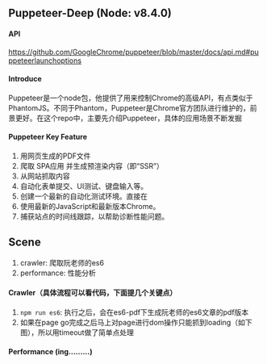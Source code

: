 ## Puppeteer-Deep (Node: v8.4.0)

#### API
https://github.com/GoogleChrome/puppeteer/blob/master/docs/api.md#puppeteerlaunchoptions

#### Introduce
Puppeteer是一个node包，他提供了用来控制Chrome的高级API，有点类似于PhantomJS。不同于Phantom，Puppeteer是Chrome官方团队进行维护的，前景更好。在这个repo中，主要先介绍Puppeteer，具体的应用场景不断发掘

#### Puppeteer Key Feature
1. 用网页生成的PDF文件
2. 爬取 SPA应用 并生成预渲染内容（即“SSR”）
3. 从网站抓取内容
4. 自动化表单提交、UI测试、键盘输入等。
5. 创建一个最新的自动化测试环境。直接在
6. 使用最新的JavaScript和最新版本Chrome。
7. 捕获站点的时间线跟踪，以帮助诊断性能问题。

## Scene
1. crawler: 爬取阮老师的es6
2. performance: 性能分析

#### Crawler（具体流程可以看代码，下面提几个关键点）
1. `npm run es6`: 执行之后，会在es6-pdf下生成阮老师的es6文章的pdf版本
2. 如果在page go完成之后马上对page进行dom操作只能抓到loading（如下图），所以用timeout做了简单点处理

#### Performance (ing.........)
